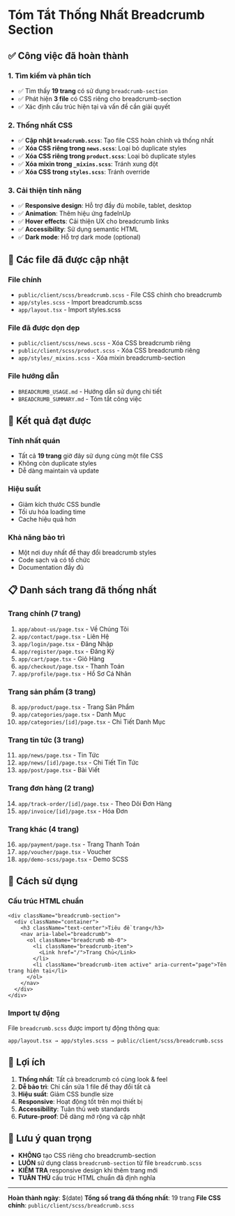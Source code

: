 # Tóm Tắt Thống Nhất Breadcrumb Section

## ✅ Công việc đã hoàn thành

### 1. Tìm kiếm và phân tích
- ✅ Tìm thấy **19 trang** có sử dụng `breadcrumb-section`
- ✅ Phát hiện **3 file** có CSS riêng cho breadcrumb-section
- ✅ Xác định cấu trúc hiện tại và vấn đề cần giải quyết

### 2. Thống nhất CSS
- ✅ **Cập nhật `breadcrumb.scss`**: Tạo file CSS hoàn chỉnh và thống nhất
- ✅ **Xóa CSS riêng trong `news.scss`**: Loại bỏ duplicate styles
- ✅ **Xóa CSS riêng trong `product.scss`**: Loại bỏ duplicate styles
- ✅ **Xóa mixin trong `_mixins.scss`**: Tránh xung đột
- ✅ **Xóa CSS trong `styles.scss`**: Tránh override

### 3. Cải thiện tính năng
- ✅ **Responsive design**: Hỗ trợ đầy đủ mobile, tablet, desktop
- ✅ **Animation**: Thêm hiệu ứng fadeInUp
- ✅ **Hover effects**: Cải thiện UX cho breadcrumb links
- ✅ **Accessibility**: Sử dụng semantic HTML
- ✅ **Dark mode**: Hỗ trợ dark mode (optional)

## 📁 Các file đã được cập nhật

### File chính
- `public/client/scss/breadcrumb.scss` - File CSS chính cho breadcrumb
- `app/styles.scss` - Import breadcrumb.scss
- `app/layout.tsx` - Import styles.scss

### File đã được dọn dẹp
- `public/client/scss/news.scss` - Xóa CSS breadcrumb riêng
- `public/client/scss/product.scss` - Xóa CSS breadcrumb riêng
- `app/styles/_mixins.scss` - Xóa mixin breadcrumb-section

### File hướng dẫn
- `BREADCRUMB_USAGE.md` - Hướng dẫn sử dụng chi tiết
- `BREADCRUMB_SUMMARY.md` - Tóm tắt công việc

## 🎯 Kết quả đạt được

### Tính nhất quán
- Tất cả **19 trang** giờ đây sử dụng cùng một file CSS
- Không còn duplicate styles
- Dễ dàng maintain và update

### Hiệu suất
- Giảm kích thước CSS bundle
- Tối ưu hóa loading time
- Cache hiệu quả hơn

### Khả năng bảo trì
- Một nơi duy nhất để thay đổi breadcrumb styles
- Code sạch và có tổ chức
- Documentation đầy đủ

## 📋 Danh sách trang đã thống nhất

### Trang chính (7 trang)
1. `app/about-us/page.tsx` - Về Chúng Tôi
2. `app/contact/page.tsx` - Liên Hệ
3. `app/login/page.tsx` - Đăng Nhập
4. `app/register/page.tsx` - Đăng Ký
5. `app/cart/page.tsx` - Giỏ Hàng
6. `app/checkout/page.tsx` - Thanh Toán
7. `app/profile/page.tsx` - Hồ Sơ Cá Nhân

### Trang sản phẩm (3 trang)
8. `app/product/page.tsx` - Trang Sản Phẩm
9. `app/categories/page.tsx` - Danh Mục
10. `app/categories/[id]/page.tsx` - Chi Tiết Danh Mục

### Trang tin tức (3 trang)
11. `app/news/page.tsx` - Tin Tức
12. `app/news/[id]/page.tsx` - Chi Tiết Tin Tức
13. `app/post/page.tsx` - Bài Viết

### Trang đơn hàng (2 trang)
14. `app/track-order/[id]/page.tsx` - Theo Dõi Đơn Hàng
15. `app/invoice/[id]/page.tsx` - Hóa Đơn

### Trang khác (4 trang)
16. `app/payment/page.tsx` - Trang Thanh Toán
17. `app/voucher/page.tsx` - Voucher
18. `app/demo-scss/page.tsx` - Demo SCSS

## 🔧 Cách sử dụng

### Cấu trúc HTML chuẩn
```tsx
<div className="breadcrumb-section">
  <div className="container">
    <h3 className="text-center">Tiêu đề trang</h3>
    <nav aria-label="breadcrumb">
      <ol className="breadcrumb mb-0">
        <li className="breadcrumb-item">
          <Link href="/">Trang Chủ</Link>
        </li>
        <li className="breadcrumb-item active" aria-current="page">Tên trang hiện tại</li>
      </ol>
    </nav>
  </div>
</div>
```

### Import tự động
File `breadcrumb.scss` được import tự động thông qua:
```
app/layout.tsx → app/styles.scss → public/client/scss/breadcrumb.scss
```

## 🚀 Lợi ích

1. **Thống nhất**: Tất cả breadcrumb có cùng look & feel
2. **Dễ bảo trì**: Chỉ cần sửa 1 file để thay đổi tất cả
3. **Hiệu suất**: Giảm CSS bundle size
4. **Responsive**: Hoạt động tốt trên mọi thiết bị
5. **Accessibility**: Tuân thủ web standards
6. **Future-proof**: Dễ dàng mở rộng và cập nhật

## 📝 Lưu ý quan trọng

- **KHÔNG** tạo CSS riêng cho breadcrumb-section
- **LUÔN** sử dụng class `breadcrumb-section` từ file `breadcrumb.scss`
- **KIỂM TRA** responsive design khi thêm trang mới
- **TUÂN THỦ** cấu trúc HTML chuẩn đã định nghĩa

---

**Hoàn thành ngày**: $(date)
**Tổng số trang đã thống nhất**: 19 trang
**File CSS chính**: `public/client/scss/breadcrumb.scss`

